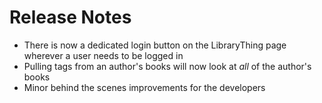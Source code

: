 # Release Notes
- There is now a dedicated login button on the LibraryThing page wherever a user needs to be logged in
- Pulling tags from an author's books will now look at _all_ of the author's books
- Minor behind the scenes improvements for the developers
